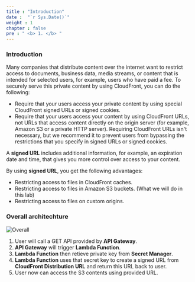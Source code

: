 ```yaml
---
title : "Introduction"
date :  "`r Sys.Date()`" 
weight : 1 
chapter : false
pre : " <b> 1. </b> "
---
```


### Introduction

Many companies that distribute content over the internet want to restrict access to documents, business data, media streams, or content that is intended for selected users, for example, users who have paid a fee. To securely serve this private content by using CloudFront, you can do the following:

- Require that your users access your private content by using special CloudFront signed URLs or signed cookies.
- Require that your users access your content by using CloudFront URLs, not URLs that access content directly on the origin server (for example, Amazon S3 or a private HTTP server). Requiring CloudFront URLs isn't necessary, but we recommend it to prevent users from bypassing the restrictions that you specify in signed URLs or signed cookies.

A **signed URL** includes additional information, for example, an expiration date and time, that gives you more control over access to your content.

By using **signed URL**, you get the following advantages:

- Restricting access to files in CloudFront caches.
- Restricting access to files in Amazon S3 buckets. (What we will do in this lab)
- Restricting access to files on custom origins.
  
### Overall architechture

![Overall](/images/signURL-1.png)

1. User will call a GET API provided by **API Gateway**.
2. **API Gateway** will trigger **Lambda Function**.
3. **Lambda Function** then retieve private key from **Secret Manager**.
4. **Lambda Function** uses that secret key to create a signed URL from **CloudFront Distribution URL** and return this URL back to user.
5. User now can access the S3 contents using provided URL.
